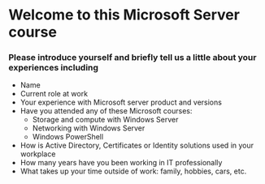 # Welcome to this Microsoft Server course

### Please introduce yourself and briefly tell us a little about your experiences including

- Name
- Current role at work
- Your experience with Microsoft server product and versions
- Have you attended any of these Microsoft courses:
  - Storage and compute with Windows Server
  - Networking with Windows Server
  - Windows PowerShell 
- How is Active Directory, Certificates or Identity solutions used in your workplace 
- How many years have you been working in IT professionally
- What takes up your time outside of work:  family, hobbies, cars, etc.
